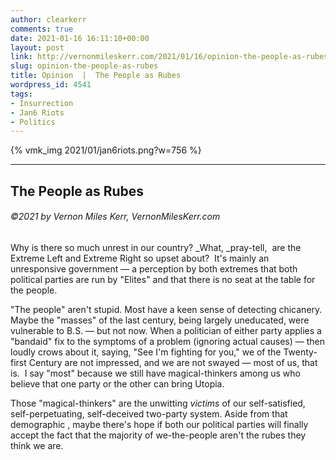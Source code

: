 ```yaml
---
author: clearkerr
comments: true
date: 2021-01-16 16:11:10+00:00
layout: post
link: http://vernonmileskerr.com/2021/01/16/opinion-the-people-as-rubes/
slug: opinion-the-people-as-rubes
title: Opinion  |  The People as Rubes
wordpress_id: 4541
tags:
- Insurrection
- Jan6 Riots
- Politics
---
```



{% vmk_img 2021/01/jan6riots.png?w=756 %}




* * *




## The People as Rubes




###### ©2021 by Vernon Miles Kerr, VernonMilesKerr.com




Why is there so much unrest in our country? _What, _pray-tell,  are the Extreme Left and Extreme Right so upset about?  It's mainly an unresponsive government — a perception by both extremes that both political parties are run by "Elites" and that there is no seat at the table for the people.




"The people" aren't stupid. Most have a keen sense of detecting chicanery. Maybe the "masses" of the last century, being largely uneducated, were vulnerable to B.S. — but not now. When a politician of either party applies a "bandaid" fix to the symptoms of a problem (ignoring actual causes) — then loudly crows about it, saying, "See I'm fighting for you," we of the Twenty-first Century are not impressed, and we are not swayed — most of us, that is.  I say "most" because we still have magical-thinkers among us who believe that one party or the other can bring Utopia.




Those "magical-thinkers" are the unwitting _victims_ of our self-satisfied, self-perpetuating, self-deceived two-party system. Aside from that demographic , maybe there's hope if both our political parties will finally accept the fact that the majority of we-the-people aren't the rubes they think we are.








